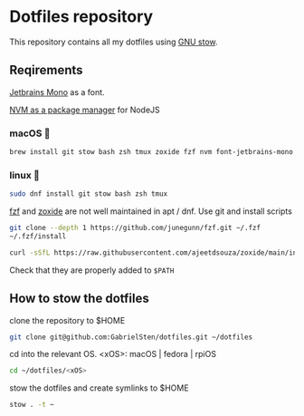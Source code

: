 # Dotfiles repository

This repository contains all my dotfiles using [GNU stow](https://www.gnu.org/software/stow/).

## Reqirements

[Jetbrains Mono](https://www.jetbrains.com/lp/mono/) as a font.

[NVM as a package manager](https://nodejs.org/en/download/package-manager) for NodeJS

### macOS 💼

```bash
brew install git stow bash zsh tmux zoxide fzf nvm font-jetbrains-mono
```

### linux 🏡

```bash
sudo dnf install git stow bash zsh tmux
```

[fzf](https://github.com/junegunn/fzf?tab=readme-ov-file#using-git) and [zoxide](https://github.com/ajeetdsouza/zoxide#installation) are not well maintained in apt / dnf. Use git and install scripts

```bash
git clone --depth 1 https://github.com/junegunn/fzf.git ~/.fzf
~/.fzf/install
```

```bash
curl -sSfL https://raw.githubusercontent.com/ajeetdsouza/zoxide/main/install.sh | sh
```

Check that they are properly added to `$PATH`

## How to stow the dotfiles

clone the repository to $HOME

```bash
git clone git@github.com:GabrielSten/dotfiles.git ~/dotfiles
```

cd into the relevant OS. \<xOS>: macOS | fedora | rpiOS

```bash
cd ~/dotfiles/<xOS>
```

stow the dotfiles and create symlinks to $HOME

```bash
stow . -t ~
```

